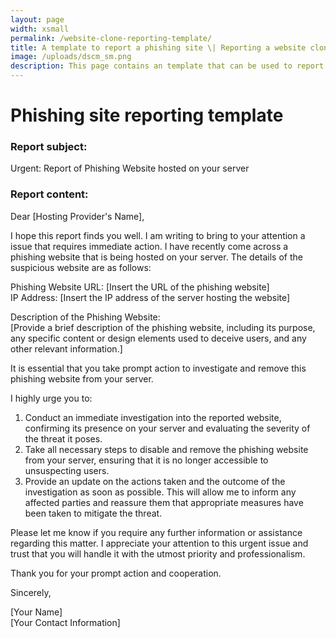 ```yaml
---
layout: page
width: xsmall
permalink: /website-clone-reporting-template/
title: A template to report a phishing site \| Reporting a website clone to the hosting provider
image: /uploads/dscm_sm.png
description: This page contains an template that can be used to report a phishing site to a hosting provider, requesting them to investigate the issue and to take the malicious website down. 
---
```


# Phishing site reporting template

### Report subject: 
Urgent: Report of Phishing Website hosted on your server

### Report content:
Dear [Hosting Provider's Name],

I hope this report finds you well. I am writing to bring to your attention a issue that requires immediate action. I have recently come across a phishing website that is being hosted on your server. The details of the suspicious website are as follows:

Phishing Website URL: [Insert the URL of the phishing website]<br />
IP Address: [Insert the IP address of the server hosting the website]

Description of the Phishing Website:<br />
[Provide a brief description of the phishing website, including its purpose, any specific content or design elements used to deceive users, and any other relevant information.]

It is essential that you take prompt action to investigate and remove this phishing website from your server. 

I highly urge you to:

1) Conduct an immediate investigation into the reported website, confirming its presence on your server and evaluating the severity of the threat it poses.<br />
2) Take all necessary steps to disable and remove the phishing website from your server, ensuring that it is no longer accessible to unsuspecting users.<br />
3) Provide an update on the actions taken and the outcome of the investigation as soon as possible. This will allow me to inform any affected parties and reassure them that appropriate measures have been taken to mitigate the threat.

Please let me know if you require any further information or assistance regarding this matter. I appreciate your attention to this urgent issue and trust that you will handle it with the utmost priority and professionalism.

Thank you for your prompt action and cooperation.

Sincerely,

[Your Name]<br />
[Your Contact Information]
